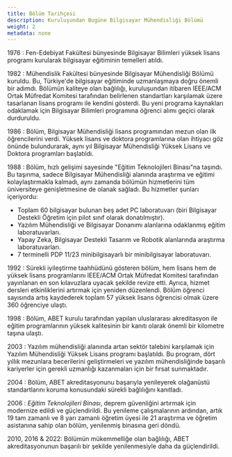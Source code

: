 ```yaml
---
title: Bölüm Tarihçesi
description: Kuruluşundan Bugüne Bilgisayar Mühendisliği Bölümü
weight: 2
metadata: none
---
```


1976
: Fen-Edebiyat Fakültesi bünyesinde Bilgisayar Bilimleri yüksek lisans programı kurularak bilgisayar eğitiminin temelleri atıldı.

1982
: Mühendislik Fakültesi bünyesinde Bilgisayar Mühendisliği Bölümü kuruldu. Bu, Türkiye'de bilgisayar eğitiminde uzmanlaşmaya doğru önemli bir adımdı. Bölümün kaliteye olan bağlılığı, kuruluşundan itibaren IEEE/ACM Ortak Müfredat Komitesi tarafından belirlenen standartları karşılamak üzere tasarlanan lisans programı ile kendini gösterdi. Bu yeni programa kaynakları odaklamak için Bilgisayar Bilimleri programına öğrenci alımı geçici olarak durduruldu.

1986
: Bölüm, Bilgisayar Mühendisliği lisans programından mezun olan ilk öğrencilerini verdi. Yüksek lisans ve doktora programlarına olan ihtiyacı göz önünde bulundurarak, aynı yıl Bilgisayar Mühendisliği Yüksek Lisans ve Doktora programları başlatıldı.

1988
: Bölüm, hızlı gelişimi sayesinde "Eğitim Teknolojileri Binası"na taşındı. Bu taşınma, sadece Bilgisayar Mühendisliği alanında araştırma ve eğitimi kolaylaştırmakla kalmadı, aynı zamanda bölümün hizmetlerini tüm üniversiteye genişletmesine de olanak sağladı. Bu hizmetler şunları içeriyordu:

- Toplam 60 bilgisayar bulunan beş adet PC laboratuvarı (biri Bilgisayar Destekli Öğretim için pilot sınıf olarak donatılmıştır).
- Yazılım Mühendisliği ve Bilgisayar Donanımı alanlarına odaklanmış eğitim laboratuvarları.
- Yapay Zeka, Bilgisayar Destekli Tasarım ve Robotik alanlarında araştırma laboratuvarları.
- 7 terminelli PDP 11/23 minibilgisayarlı bir minibilgisayar laboratuvarı.

1992
: Sürekli iyileştirme taahhüdünü gösteren bölüm, hem lisans hem de yüksek lisans programlarını IEEE/ACM Ortak Müfredat Komitesi tarafından yayınlanan en son kılavuzlara uyacak şekilde revize etti. Ayrıca, hizmet dersleri etkinliklerini artırmak için yeniden düzenlendi. Bölüm öğrenci sayısında artış kaydederek toplam 57 yüksek lisans öğrencisi olmak üzere 360 öğrenciye ulaştı.

1998
: Bölüm, ABET kurulu tarafından yapılan uluslararası akreditasyon ile eğitim programlarının yüksek kalitesinin bir kanıtı olarak önemli bir kilometre taşına ulaştı.

2003
: Yazılım mühendisliği alanında artan sektör talebini karşılamak için Yazılım Mühendisliği Yüksek Lisans programı başlatıldı. Bu program, dört yıllık mezunlara becerilerini geliştirmeleri ve yazılım mühendisliğinde başarılı kariyerler için gerekli uzmanlığı kazanmaları için bir fırsat sunmaktadır.

2004
: Bölüm, ABET akreditasyonunu başarıyla yenileyerek olağanüstü standartlarını koruma konusundaki sürekli bağlılığını kanıtladı.

2006
: _Eğitim Teknolojileri Binası_, deprem güvenliğini artırmak için modernize edildi ve güçlendirildi. Bu yenileme çalışmalarının ardından, artık 19 tam zamanlı ve 8 yarı zamanlı öğretim üyesi ile 21 araştırma ve öğretim asistanına sahip olan bölüm, yenilenmiş binasına geri döndü.

2010, 2016 & 2022: Bölümün mükemmelliğe olan bağlılığı, ABET akreditasyonunun başarılı bir şekilde yenilenmesiyle daha da güçlendirildi.
